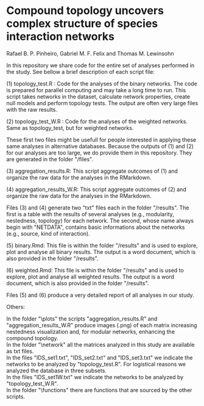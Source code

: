 # Compound topology uncovers complex structure of species interaction networks
Rafael B. P. Pinheiro, Gabriel M. F. Felix and Thomas M. Lewinsohn

In this repository we share code for the entire set of analyses performed in the study. See bellow a brief description of each script file:

(1) topology_test.R : Code for the analyses of the binary networks. The code is prepared for parallel computing and may take a long time to run. This script takes networks in the dataset, calculate network properties, create null models and perform topology tests. The output are often very large files with the raw results.

(2) topology_test_W.R : Code for the analyses of the weighted networks. Same as topology_test, but for weighted networks.

These first two files might be usefull for people interested in applying these same analyses in alternative databases.
Because the outputs of (1) and (2) for our analyses are too large, we do provide them in this repository. They are generated in the folder "/files".

(3) aggregation_results.R: This script aggregate outcomes of (1) and organize the raw data for the analyses in the RMarkdown.

(4) aggregation_results_W.R: This script aggregate outcomes of (2) and organize the raw data for the analyses in the RMarkdown.

Files (3) and (4) generate two "txt" files each in the folder "/results". The first is a table with the results of several analyses (e.g., modularity, nestedness, topology) for each network. The second, whose name always begin with "NETDATA", contains basic informations about the networks (e.g., source, kind of interaction).

(5) binary.Rmd: This file is within the folder "/results" and is used to explore, plot and analyse all binary results. The output is a word document, which is also provided in the folder "/results".

(6) weighted.Rmd: This file is within the folder "/results" and is used to explore, plot and analyse all weighted results. The output is a word document, which is also provided in the folder "/results".

Files (5) and (6) produce a very detailed report of all analyses in our study.

Others:

In the folder "\plots" the scripts "aggregation_results.R" and "aggregation_results_W.R" produce images (.png) of each matrix increasing nestedness visualization and, for modular networks, enhancing the compound topology.<br>
In the folder "\network" all the matrices analyzed in this study are available as txt files.<br>
In the files "IDS_set1.txt", "IDS_set2.txt" and "IDS_set3.txt" we indicate the networks to be analyzed by "topology_test.R". For logistical reasons we analyzed the database in three subsets.<br>
In the files "IDS_set1W.txt" we indicate the networks to be analyzed by "topology_test_W.R".<br>
In the folder "\functions" there are functions that are sourced by the other scripts.<br>
